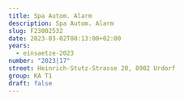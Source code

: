 ```yaml
---
title: Spa Autom. Alarm
description: Spa Autom. Alarm
slug: F23002532
date: 2023-03-02T08:13:00+02:00
years:
  - einsaetze-2023
number: "2023|17"
street: Heinrich-Stutz-Strasse 20, 8902 Urdorf
group: KA T1
draft: false
---
```

